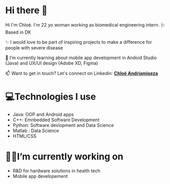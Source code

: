 # Hi there 👋


Hi I'm Chloé. I'm 22 yo woman working as biomedical engineering intern. 🩺 Based in DK

✨ I would love to be part of inspiring projects to make a difference for people with severe disease 

🌱 I’m currently learning about mobile app development in Andoid Studio (Java) and UX/UI design (Adobe XD, Figma)

📫  Want to get in touch? Let's connect on Linkedin: <a href="https://www.linkedin.com/in/chloe-andriamiseza-11m22s/"><strong> Chloé Andriamiseza </strong></a> 

# 💻Technologies I use
- Java: OOP and Android apps
- C++: Emnbedded Software Development 
- Python: Software devlopment and Data Science
- Matlab : Data Science
- HTML/CSS


# 👩‍💻I’m currently working on 
- R&D for hardware solutions in health tech
- Mobile app developement 




